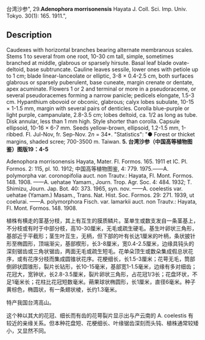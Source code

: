 台湾沙参",
29.**Adenophora morrisonensis** Hayata J. Coll. Sci. Imp. Univ. Tokyo. 30(1): 165. 1911.",

## Description
Caudexes with horizontal branches bearing alternate membranous scales. Stems 1 to several from one root, 10-30 cm tall, simple, sometimes branched at middle, glabrous or sparsely hirsute. Basal leaf blade ovate-deltoid, base subtruncate. Cauline leaves sessile, lower ones with petiole up to 1 cm; blade linear-lanceolate or elliptic, 3-8 × 0.4-2.5 cm, both surfaces glabrous or sparsely puberulent, base cuneate, margin crenate or dentate, apex acuminate. Flowers 1 or 2 and terminal or more in a pseudoraceme, or several pseudoracemes forming a narrow panicle; pedicels elongate, 1.5-3 cm. Hypanthium obovoid or obconic, glabrous; calyx lobes subulate, 10-15 × 1-1.5 mm, margin with several pairs of denticles. Corolla blue-purple or light purple, campanulate, 2.8-3.5 cm; lobes deltoid, ca. 1/2 as long as tube. Disk annular, less than 1 mm high. Style shorter than corolla. Capsule ellipsoid, 10-16 × 6-7 mm. Seeds yellow-brown, ellipsoid, 1.2-1.5 mm, 1-ribbed. Fl. Jul-Nov, fr. Sep-Nov. 2*n* = 34*.
  "Statistics": "● Forest or thicket margins, shaded scree; 700-3500 m. Taiwan.
**5. 台湾沙参（中国高等植物图鉴）图版19：4-5**

Adenophora morrisonensis Hayata, Mater. Fl. Formos. 165. 1911 et IC. Pl. Formos. 2: 115, pl. 10. 1912; 中国高等植物图鉴, 4: 779. 1975.——A. polymorpha var. coronopifolia auct. non Trautv.: Hayata, Fl. Mont. Formos. 148. 1908. ——A. uehatae Yamam., Journ. Trop. Agr. Soc. 4: 484. 1932; T. Shimizu, Journ. Jap. Bot. 40: 373. 1965, syn. nov. ——A. coelestis var. uehatae (Yamam.) Masam., Trans. Nat. Hist. Soc. Formos. 29: 271. 1939, ut coelurai. ——A. polymorphora Fisch. var. lamarkii auct. non Trautv.: Hayata, Fl. Mont. Formos. 148. 1908.

植株有横走的茎基分枝，其上有互生的膜质鳞片。茎单生或数支发自一条茎基上，不分枝或有时于中部分枝，高10-30厘米，无毛或疏生硬毛。基生叶卵状三角形，基部近于平截形；茎生叶互生，无柄，但下部的叶有长达1厘米的叶柄，条状披针形至椭圆形，顶端渐尖，基部楔形，长3-8厘米，宽0.4-2.5厘米，边缘具钝头的深刻锯齿或三角状锯齿，两面无毛或疏生短毛。花单朵顶生或数朵集成假总状花序，或有花序分枝而集成圆锥状花序。花梗细长，长1.5-3厘米；花萼无毛，筒部倒卵状圆锥形，裂片长钻形，长10-15毫米，基部宽1-1.5毫米，边缘有多对细齿；花冠大，宽钟状，长2.8-3.5厘米，裂片卵状三角形，占花冠1/3长；花盘环状，不足1毫米长；花柱比花冠短数毫米。蒴果球状椭圆形，长1厘米，直径6毫米。种子黄棕色，椭圆状，有一条翅状棱，长约1.3毫米。

特产我国台湾高山。

这个种以其大的花冠、细长而有齿的花萼裂片显示出与产云南的 A. coelestis 有较近的亲缘关系。但本种花盘短、花梗细长、叶缘锯齿深刻而头钝、植株通常较矮小，又显然不同。
